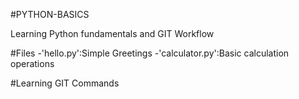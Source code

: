 #PYTHON-BASICS

Learning Python fundamentals and GIT Workflow

#Files
-'hello.py':Simple Greetings
-'calculator.py':Basic calculation operations

#Learning GIT Commands
